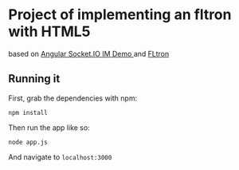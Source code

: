 # Project of implementing an fltron with HTML5
based on [Angular Socket.IO IM Demo ](https://github.com/btford/angular-socket-io-im)
and [FLtron ](http://www.fltron.com/)


## Running it

First, grab the dependencies with npm:

    npm install

Then run the app like so:

    node app.js

And navigate to `localhost:3000`